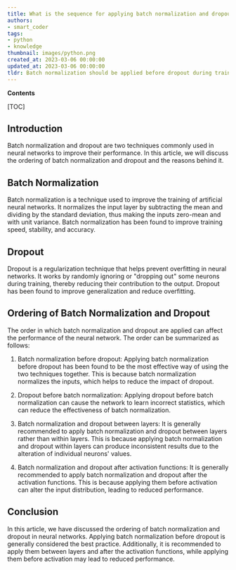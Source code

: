 ```yaml
---
title: What is the sequence for applying batch normalization and dropout techniques?
authors:
- smart_coder
tags:
- python
- knowledge
thumbnail: images/python.png
created_at: 2023-03-06 00:00:00
updated_at: 2023-03-06 00:00:00
tldr: Batch normalization should be applied before dropout during training while during inference, the order isn`t important.
---
```


**Contents**

[TOC]

## Introduction

Batch normalization and dropout are two techniques commonly used in neural networks to improve their performance. In this article, we will discuss the ordering of batch normalization and dropout and the reasons behind it. 

## Batch Normalization 

Batch normalization is a technique used to improve the training of artificial neural networks. It normalizes the input layer by subtracting the mean and dividing by the standard deviation, thus making the inputs zero-mean and with unit variance. Batch normalization has been found to improve training speed, stability, and accuracy. 

## Dropout 

Dropout is a regularization technique that helps prevent overfitting in neural networks. It works by randomly ignoring or "dropping out" some neurons during training, thereby reducing their contribution to the output. Dropout has been found to improve generalization and reduce overfitting. 

## Ordering of Batch Normalization and Dropout 

The order in which batch normalization and dropout are applied can affect the performance of the neural network. The order can be summarized as follows:

1. Batch normalization before dropout: Applying batch normalization before dropout has been found to be the most effective way of using the two techniques together. This is because batch normalization normalizes the inputs, which helps to reduce the impact of dropout. 

2. Dropout before batch normalization: Applying dropout before batch normalization can cause the network to learn incorrect statistics, which can reduce the effectiveness of batch normalization. 

3. Batch normalization and dropout between layers: It is generally recommended to apply batch normalization and dropout between layers rather than within layers. This is because applying batch normalization and dropout within layers can produce inconsistent results due to the alteration of individual neurons' values. 

4. Batch normalization and dropout after activation functions: It is generally recommended to apply batch normalization and dropout after the activation functions. This is because applying them before activation can alter the input distribution, leading to reduced performance. 

## Conclusion 

In this article, we have discussed the ordering of batch normalization and dropout in neural networks. Applying batch normalization before dropout is generally considered the best practice. Additionally, it is recommended to apply them between layers and after the activation functions, while applying them before activation may lead to reduced performance.
